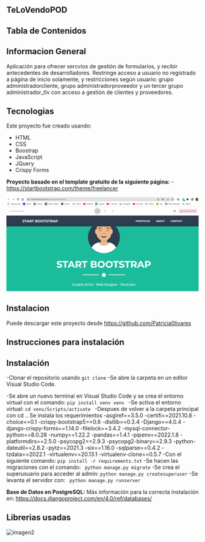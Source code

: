 ## TeLoVendoPOD
## Tabla de Contenidos

## Informacion General 
Aplicación para ofrecer sercvios de gestión de formularios, y recibir antecedentes de desarrolladores.
Restringe acceso a usuario no registrado a página de inicio solamente, y restricciones según usuario: grupo administradorcliente, grupo administradorproveedor y un tercer grupo administrador_tlv con acceso a gestión de clientes y proveedores.
	
## Tecnologias
Este proyecto fue creado usando:
* HTML
* CSS
* Boostrap
* JavaScript
* JQuery
* Crispy Forms

**Proyecto basado en el template gratuito de la siguiente página:**
-https://startbootstrap.com/theme/freelancer

![imagen1](bootstrap_blog/static/img/ima1readme.png)

	
## Instalacion
Puede descargar este proyecto desde https://github.com/Patricia0livares

## Instrucciones para instalación

## Instalación

-Clonar el repositorio usando ``` git clone ```
-Se abre la carpeta en un editor Visual Studio Code.

-Se abre un nuevo terminal en Visual Studio Code y se crea el entorno virtual con el comando:
```pip install venv venv ```
-Se activa el entorno virtual:
```cd venv/Scripts/activate ```
-Despues de volver a la carpeta principal con cd .. Se instala los requerimientos
-asgiref==3.5.0
-certifi==2021.10.8
-choice==0.1
-crispy-bootstrap5==0.6
-distlib==0.3.4
-Django==4.0.4
-django-crispy-forms==1.14.0
-filelock==3.4.2
-mysql-connector-python==8.0.28
-numpy==1.22.2
-pandas==1.4.1
-pipenv==2022.1.8
-platformdirs==2.5.0
-psycopg2==2.9.3
-psycopg2-binary==2.9.3
-python-dateutil==2.8.2
-pytz==2021.3
-six==1.16.0
-sqlparse==0.4.2
-tzdata==2022.1
-virtualenv==20.13.1
-virtualenv-clone==0.5.7
-Con el siguiente comando:
```pip install -r requirements.txt```
-Se hacen las migraciones con el comando:
``` python manage.py migrate```
-Se crea el superusuario para acceder al admin:
```python manage.py createsuperuser```
-Se levanta el servidor con:
``` python manage.py runserver```

**Base de Datos en PostgreSQL:** 
Más información para la correcta instalación en:
https://docs.djangoproject.com/en/4.0/ref/databases/

## Librerias usadas
![imagen2](bootstrap_blog/static/img/ima2readme.png)



